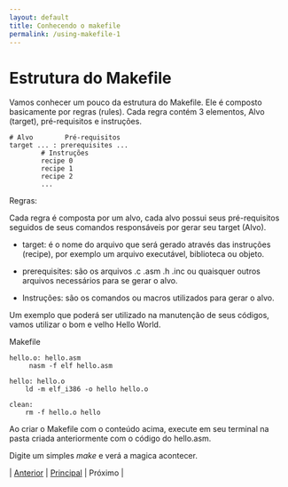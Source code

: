 ```yaml
---
layout: default
title: Conhecendo o makefile
permalink: /using-makefile-1
---
```


# Estrutura do Makefile

Vamos conhecer um pouco da estrutura do Makefile. Ele é composto basicamente por regras (rules).
Cada regra contém 3 elementos, Alvo (target), pré-requisitos e instruções.

```
# Alvo        Pré-requisitos
target ... : prerequisites ...
        # Instruções
        recipe 0
        recipe 1
        recipe 2
        ...
```

Regras:

Cada regra é composta por um alvo, cada alvo possui seus pré-requisitos seguidos de seus comandos responsáveis por gerar seu target (Alvo).

* target: é o nome do arquivo que será gerado através das instruções (recipe), por exemplo um arquivo executável, biblioteca ou objeto.

* prerequisites: são os arquivos .c .asm .h .inc ou quaisquer outros arquivos necessários para se gerar o alvo.

* Instruções: são os comandos ou macros utilizados para gerar o alvo.

Um exemplo que poderá ser utilizado na manutenção de seus códigos, vamos utilizar o bom e velho Hello World.

Makefile
```
hello.o: hello.asm
	 nasm -f elf hello.asm

hello: hello.o
	ld -m elf_i386 -o hello hello.o

clean:
	rm -f hello.o hello
```

Ao criar o Makefile com o conteúdo acima, execute em seu terminal na pasta criada anteriormente com o código do hello.asm.

Digite um simples *make* e verá a magica acontecer.



| [Anterior](/using-makefile) | [Principal](/index) | Próximo |
